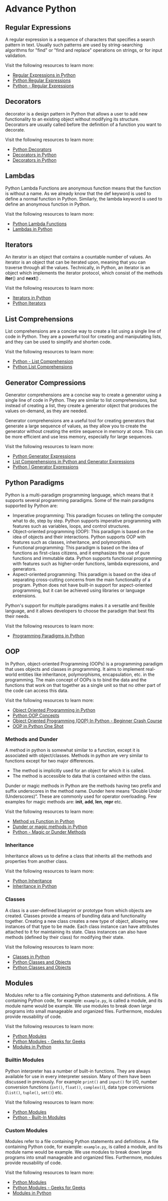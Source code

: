 # Advance Python

## Regular Expressions

A regular expression is a sequence of characters that specifies a search pattern in text. Usually such patterns are used by string-searching algorithms for "find" or "find and replace" operations on strings, or for input validation.

Visit the following resources to learn more:

- [Regular Expressions in Python](https://docs.python.org/3/library/re.html)
- [Python Regular Expressions](https://developers.google.com/edu/python/regular-expressions)
- [Python - Regular Expressions](https://www.tutorialspoint.com/python/python_reg_expressions.htm)

## Decorators

decorator is a design pattern in Python that allows a user to add new functionality to an existing object without modifying its structure. Decorators are usually called before the definition of a function you want to decorate.

Visit the following resources to learn more:

- [Python Decorators](https://www.datacamp.com/tutorial/decorators-python)
- [Decorators in Python](https://www.geeksforgeeks.org/decorators-in-python/)
- [Decorators in Python](https://www.youtube.com/watch?v=FXUUSfJO_J4)

## Lambdas

Python Lambda Functions are anonymous function means that the function is without a name. As we already know that the def keyword is used to define a normal function in Python. Similarly, the lambda keyword is used to define an anonymous function in Python.

Visit the following resources to learn more:

- [Python Lambda Functions](https://www.geeksforgeeks.org/python-lambda-anonymous-functions-filter-map-reduce/)
- [Lambdas in Python](https://www.w3schools.com/python/python_lambda.asp)

## Iterators

An iterator is an object that contains a countable number of values. An iterator is an object that can be iterated upon, meaning that you can traverse through all the values. Technically, in Python, an iterator is an object which implements the iterator protocol, which consist of the methods __iter__() and __next__() .

Visit the following resources to learn more:

- [Iterators in Python](https://www.w3schools.com/python/python_iterators.asp)
- [Python Iterators](https://www.geeksforgeeks.org/iterators-in-python/)

## List Comprehensions

List comprehensions are a concise way to create a list using a single line of code in Python. They are a powerful tool for creating and manipulating lists, and they can be used to simplify and shorten code.

Visit the following resources to learn more:

- [Python - List Comprehension](https://www.w3schools.com/python/python_lists_comprehension.asp)
- [Python List Comprehensions](https://docs.python.org/3/tutorial/datastructures.html#list-comprehensions)

## Generator Compressions

Generator comprehensions are a concise way to create a generator using a single line of code in Python. They are similar to list comprehensions, but instead of creating a list, they create a generator object that produces the values on-demand, as they are needed.

Generator comprehensions are a useful tool for creating generators that generate a large sequence of values, as they allow you to create the generator without creating the entire sequence in memory at once. This can be more efficient and use less memory, especially for large sequences.

Visit the following resources to learn more:

- [Python Generator Expressions](https://www.pythontutorial.net/advanced-python/python-generator-expressions/)
- [List Comprehensions in Python and Generator Expressions](https://djangostars.com/blog/list-comprehensions-and-generator-expressions/)
- [Python | Generator Expressions](https://www.geeksforgeeks.org/generator-expressions/)

## Python Paradigms

Python is a multi-paradigm programming language, which means that it supports several programming paradigms. Some of the main paradigms supported by Python are:

- Imperative programming: This paradigm focuses on telling the computer what to do, step by step. Python supports imperative programming with features such as variables, loops, and control structures.
- Object-oriented programming (OOP): This paradigm is based on the idea of objects and their interactions. Python supports OOP with features such as classes, inheritance, and polymorphism.
- Functional programming: This paradigm is based on the idea of functions as first-class citizens, and it emphasizes the use of pure functions and immutable data. Python supports functional programming with features such as higher-order functions, lambda expressions, and generators.
- Aspect-oriented programming: This paradigm is based on the idea of separating cross-cutting concerns from the main functionality of a program. Python does not have built-in support for aspect-oriented programming, but it can be achieved using libraries or language extensions.

Python's support for multiple paradigms makes it a versatile and flexible language, and it allows developers to choose the paradigm that best fits their needs.

Visit the following resources to learn more:

- [Programming Paradigms in Python](https://www.geeksforgeeks.org/programming-paradigms-in-python/)

## OOP

In Python, object-oriented Programming (OOPs) is a programming paradigm that uses objects and classes in programming. It aims to implement real-world entities like inheritance, polymorphisms, encapsulation, etc. in the programming. The main concept of OOPs is to bind the data and the functions that work on that together as a single unit so that no other part of the code can access this data.

Visit the following resources to learn more:

- [Object Oriented Programming in Python](https://realpython.com/python3-object-oriented-programming/)
- [Python OOP Concepts](https://www.geeksforgeeks.org/python-oops-concepts/)
- [Object Oriented Programming (OOP) In Python - Beginner Crash Course](https://www.youtube.com/watch?v=-pEs-Bss8Wc/)
- [OOP in Python One Shot](https://www.youtube.com/watch?v=Ej_02ICOIgs)

### Methods and Dunder

A method in python is somewhat similar to a function, except it is associated with object/classes. Methods in python are very similar to functions except for two major differences.

- The method is implicitly used for an object for which it is called.
- The method is accessible to data that is contained within the class.

Dunder or magic methods in Python are the methods having two prefix and suffix underscores in the method name. Dunder here means “Double Under (Underscores)”. These are commonly used for operator overloading. Few examples for magic methods are: __init__, __add__, __len__, __repr__ etc.

Visit the following resources to learn more:

- [Method vs Function in Python](https://www.tutorialspoint.com/difference-between-method-and-function-in-python)
- [Dunder or magic methods in Python](https://www.geeksforgeeks.org/dunder-magic-methods-python/)
- [Python - Magic or Dunder Methods](https://www.tutorialsteacher.com/python/magic-methods-in-python)

### Inheritance

Inheritance allows us to define a class that inherits all the methods and properties from another class.

Visit the following resources to learn more:

- [Python Inheritance](https://www.w3schools.com/python/python_inheritance.asp)
- [Inheritance in Python](https://www.javatpoint.com/inheritance-in-python)

### Classes

A class is a user-defined blueprint or prototype from which objects are created. Classes provide a means of bundling data and functionality together. Creating a new class creates a new type of object, allowing new instances of that type to be made. Each class instance can have attributes attached to it for maintaining its state. Class instances can also have methods (defined by their class) for modifying their state.

Visit the following resources to learn more:

- [Classes in Python](https://docs.python.org/3/tutorial/classes.html)
- [Python Classes and Objects](https://www.geeksforgeeks.org/python-classes-and-objects/)
- [Python Classes and Objects](https://www.w3schools.com/python/python_classes.asp)

## Modules

Modules refer to a file containing Python statements and definitions. A file containing Python code, for example: `example.py`, is called a module, and its module name would be example. We use modules to break down large programs into small manageable and organized files. Furthermore, modules provide reusability of code.

Visit the following resources to learn more:

- [Python Modules](https://docs.python.org/3/tutorial/modules.html)
- [Python Modules - Geeks for Geeks](https://www.geeksforgeeks.org/python-modules/)
- [Modules in Python](https://www.programiz.com/python-programming/modules)

### Builtin Modules

Python interpreter has a number of built-in functions. They are always available for use in every interpreter session. Many of them have been discussed in previously. For example `print()` and `input()` for I/O, number conversion functions (`int()`, `float()`, `complex()`), data type conversions (`list()`, `tuple()`, `set()`) etc.

Visit the following resources to learn more:

- [Python Modules](https://www.digitalocean.com/community/tutorials/python-modules)
- [Python - Built-In Modules](https://www.knowledgehut.com/tutorials/python-tutorial/python-built-in-modules)

### Custom Modules

Modules refer to a file containing Python statements and definitions. A file containing Python code, for example: `example.py`, is called a module, and its module name would be example. We use modules to break down large programs into small manageable and organized files. Furthermore, modules provide reusability of code.

Visit the following resources to learn more:

- [Python Modules](https://docs.python.org/3/tutorial/modules.html)
- [Python Modules - Geeks for Geeks](https://www.geeksforgeeks.org/python-modules/)
- [Modules in Python](https://www.programiz.com/python-programming/modules)

